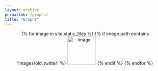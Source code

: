 ```yaml
---
layout: archive
permalink: /graphs/
title: "Graphs"
---
```


<p align="middle">
{% for image in site.static_files %}
    {% if image.path contains 'images/old_twitter' %}
<a href="../images/erame/lda-mallet-10.html">
<img src="{{ site.baseurl }}{{ image.path }}" alt="image" width="90" /></a>
    {% endif %}
{% endfor %}
</p>